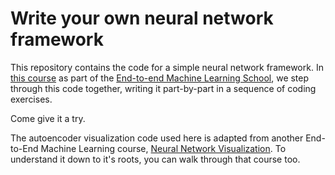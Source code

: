 # Write your own neural network framework

This repository contains the code for a simple neural network framework.
In [this course](https://end-to-end-machine-learning.teachable.com/p/write-a-neural-network-framework/)
as part of the [End-to-end Machine Learning School](https://end-to-end-machine-learning.teachable.com/),
we step through this code together, writing it part-by-part in a sequence of
coding exercises.

Come give it a try.

The autoencoder visualization code used here is adapted from another
End-to-End Machine Learning course, [Neural Network Visualization](https://end-to-end-machine-learning.teachable.com/p/neural-network-visualization).
To understand it down to it's roots, you can walk through that course too.
